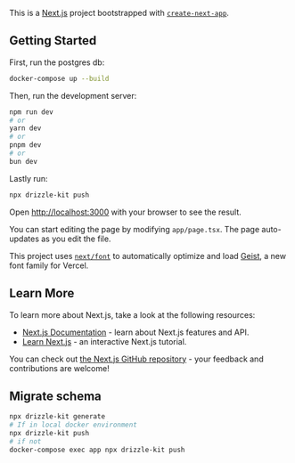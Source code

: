 This is a [Next.js](https://nextjs.org) project bootstrapped with [`create-next-app`](https://nextjs.org/docs/app/api-reference/cli/create-next-app).

## Getting Started

First, run the postgres db:

```bash
docker-compose up --build
```

Then, run the development server:

```bash
npm run dev
# or
yarn dev
# or
pnpm dev
# or
bun dev
```

Lastly run:

```bash
npx drizzle-kit push
```

Open [http://localhost:3000](http://localhost:3000) with your browser to see the result.

You can start editing the page by modifying `app/page.tsx`. The page auto-updates as you edit the file.

This project uses [`next/font`](https://nextjs.org/docs/app/building-your-application/optimizing/fonts) to automatically optimize and load [Geist](https://vercel.com/font), a new font family for Vercel.

## Learn More

To learn more about Next.js, take a look at the following resources:

- [Next.js Documentation](https://nextjs.org/docs) - learn about Next.js features and API.
- [Learn Next.js](https://nextjs.org/learn) - an interactive Next.js tutorial.

You can check out [the Next.js GitHub repository](https://github.com/vercel/next.js) - your feedback and contributions are welcome!

## Migrate schema

```bash
npx drizzle-kit generate
# If in local docker environment
npx drizzle-kit push
# if not
docker-compose exec app npx drizzle-kit push
```
